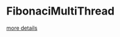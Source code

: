 # FibonaciMultiThread

[more details](https://stackoverflow.com/questions/17573076/calculate-the-fibonacci-sequence-using-two-threads)
